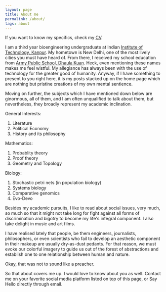 ```yaml
---
layout: page
title: About me
permalink: /about/
tags: about
---
```


If you want to know my specifics, check my [CV][cv].

I am a third year bioengineering undergraduate at Indian [Institute of Technology, Kanpur][iitk]. My hometown is New Delhi, one of the most lively cities you must have heard of. From there, I received my school education from [Army Public School, Dhaula Kuan][aps]. Heck, even mentioning these names makes me feel wistful. My allegiance has always been with the use of technology for the greater good of humanity. Anyway, if I have something to present to you right here, it is my posts stacked up on the home page which are nothing but pristine creations of my own mental sentience. 

Moving on further, the subjects which I have mentioned down below are ginormous, all of them, and I am often unqualified to talk about them, but nevertheless, they broadly represent my academic inclination.

General Interests:

1. Literature
2. Political Economy
3. History and its philosophy


Mathematics:

1. Probablity theory
2. Proof theory
3. Geometry and Topology


Biology:

1. Stochastic petri nets (in population biology)
2. Systems biology
4. Comparative genomics
6. Evo-Devo

Besides my academic pursuits, I like to read about social issues, very much, so much so that it might not take long for fight against all forms of discrimination and bigotry to become my life's integral component. I also take delight in music and art films.

I have realised lately that people, be them engineers, journalists, philosophers, or even scientists who fail to develop an aesthetic component in their makeup are usually dry-as-dust pedants. For that reason, we must evoke our colorful imagery to guide us out of the forest of abstractions and establish one to one relationship between human and nature. 

Okay, that was not to sound like a preacher. 

So that about covers me up. I would love to know about you as well. 
Contact me on your favorite social media platform listed on top of this page, or Say Hello directly through email.

[aps]: http://apsdk.com
[iitk]: http://iitk.ac.in
[cv]: http://home.iitk.ac.in/~akshaybt
